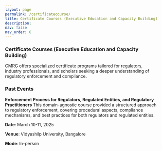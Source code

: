 ```yaml
---
layout: page
permalink: /certificatecourse/
title: Certificate Courses (Executive Education and Capacity Building)
description:
nav: false
nav_order: 6
---
```


### Certificate Courses (Executive Education and Capacity Building)
CMRG offers specialized certificate programs tailored for regulators, industry professionals, and scholars seeking a deeper understanding of regulatory enforcement and compliance.


### Past Events
__Enforcement Process for Regulators, Regulated Entities, and Regulatory Practitioners__
This domain-agnostic course provided a structured approach to regulatory enforcement, covering procedural aspects, compliance mechanisms, and best practices for both regulators and regulated entities.

__Date__: March 10-11, 2025

__Venue__: Vidyashilp University, Bangalore

__Mode__: In-person


